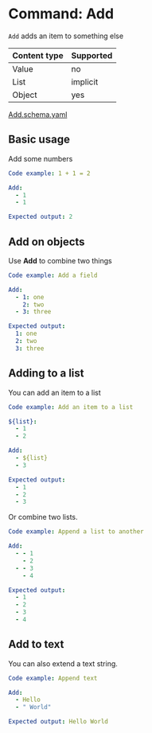 # Command: Add

`Add` adds an item to something else

| Content type | Supported |
|--------------|-----------|
| Value        | no        |
| List         | implicit  |
| Object       | yes       |

[Add.schema.yaml](schema/Add.schema.yaml)

## Basic usage

Add some numbers

```yaml instacli
Code example: 1 + 1 = 2

Add:
  - 1
  - 1

Expected output: 2
```

## Add on objects

Use **Add** to combine two things

```yaml instacli
Code example: Add a field

Add:
  - 1: one
    2: two
  - 3: three

Expected output:
  1: one
  2: two
  3: three
```

## Adding to a list

You can add an item to a list

```yaml instacli
Code example: Add an item to a list

${list}:
  - 1
  - 2

Add:
  - ${list}
  - 3

Expected output:
  - 1
  - 2
  - 3
```

Or combine two lists.

```yaml instacli
Code example: Append a list to another

Add:
  - - 1
    - 2
  - - 3
    - 4

Expected output:
  - 1
  - 2
  - 3
  - 4
```

## Add to text

You can also extend a text string.

```yaml instacli
Code example: Append text

Add:
  - Hello
  - " World"

Expected output: Hello World
```
